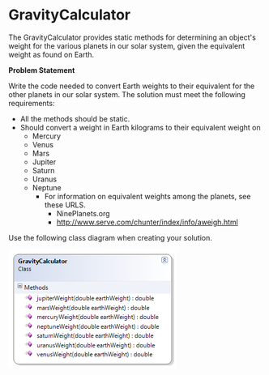 ---
---
# GravityCalculator

The GravityCalculator provides static methods for determining an object's weight for the various planets in our solar system, given the equivalent weight as found on Earth.

**Problem Statement**

Write the code needed to convert Earth weights to their equivalent for the other planets in our solar system. The solution must meet the following requirements:

* All the methods should be static.
* Should convert a weight in Earth kilograms to their equivalent weight on
  * Mercury
  * Venus
  * Mars
  * Jupiter
  * Saturn
  * Uranus
  * Neptune
    * For information on equivalent weights among the planets, see these URLS.
      * NinePlanets.org
      * http://www.serve.com/chunter/index/info/aweigh.html

Use the following class diagram when creating your solution.

![GravityCalculator Class Diagram](E-GravityCalculator.png)
